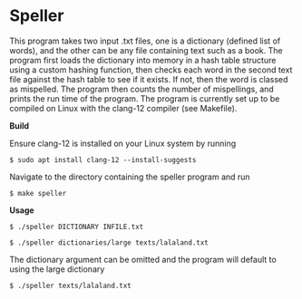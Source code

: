 # Speller
This program takes two input .txt files, one is a dictionary (defined list of words), and the other can be any file containing text such as  a book. The program first loads the dictionary into memory in a hash table structure using a custom hashing function, then checks each word in the second text file against the hash table to see if it exists. If not, then the word is classed as mispelled. The program then counts the number of mispellings, and prints the run time of the program. The program is currently set up to be compiled on Linux with the clang-12 compiler (see Makefile).

**Build**

Ensure clang-12 is installed on your Linux system by running
```shell
$ sudo apt install clang-12 --install-suggests
```
Navigate to the directory containing the speller program and run
```shell
$ make speller
```
**Usage**
```shell
$ ./speller DICTIONARY INFILE.txt
```
```shell
$ ./speller dictionaries/large texts/lalaland.txt
```
The dictionary argument can be omitted and the program will default to using the large dictionary
```shell
$ ./speller texts/lalaland.txt
```


